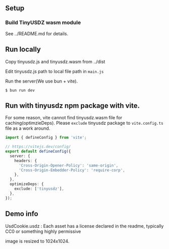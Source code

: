 ## Setup

### Build TinyUSDZ wasm module

See ../README.md for details.

## Run locally

Copy tinyusdz.js and tinyusdz.wasm from ../dist

Edit tinyusdz.js path to local file path in `main.js`

Run the server(We use bun + vite).

```
$ bun run dev
```

## Run with tinyusdz npm package with vite.

For some reason, vite cannot find tinyusdz.wasm file for caching(optimzieDeps).
Please `exclude` tinyusdz package to `vite.config.ts` file as a work around.

```ts
import { defineConfig } from 'vite';

// https://vitejs.dev/config/
export default defineConfig({
  server: {
    headers: {
      'Cross-Origin-Opener-Policy': 'same-origin',
      'Cross-Origin-Embedder-Policy': 'require-corp',
    },
  },
  optimizeDeps: {
    exclude: ['tinyusdz'],
  },
});
```

## Demo info

UsdCookie.usdz : Each asset has a license declared in the readme, typically CC0 or something highly permissive

image is resized to 1024x1024.
